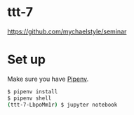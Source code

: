 # ttt-7
https://github.com/mychaelstyle/seminar

# Set up
Make sure you have [Pipenv](https://pipenv.readthedocs.io/en/latest/).

```sh
$ pipenv install
$ pipenv shell
(ttt-7-LbpoMm1r) $ jupyter notebook
```

